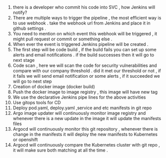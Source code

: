 1.	there is a developer who commit his code into SVC , how Jenkins will notify?
1.	There are multiple ways to trigger the pipeline , the most efficient way is to use webhook . take the webhook url from Jenkins and place it in github settings .
2.	You need to mention on which event this webhook will be triggered , it might pull request or commit or something else .
2.	When ever the event is triggered Jenkins pipeline will be created .
3.	The first step will be code build , if the build fails you can set up some alerts and email notifications . if the build successes then it will go to next stage 
4.	 Code scan , here we will scan the code for security vulnerabilities and compare with our company threshold . did it met our threshold or not , if it fails we will send email notification or some alerts , if it succeeded we will go to next step
5.	Creation of docker image (docker build)
6.	Push the docker image to image registry , this image will have new tag
7.	We use the declarative Jenkins pipe lines for the above activities 
8.	Use gitops tools for CD
9.	Deploy pod.yaml, deploy.yaml ,service and etc manifests in git repo
10.	Argo image updater will continuously monitor image registry and whenever there is a new update in the image it will update the manifests files 
11.	Argocd will continuously monitor this git repository , whenever there is change in the manifests it will deploy the new manifests to Kubernetes or openshift 
12.	Argocd will continuously compare the Kubernetes cluster with git repo , it will make sure both matching at all the time .
